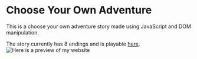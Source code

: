 # Choose Your Own Adventure
This is a choose your own adventure story made using JavaScript and DOM manipulation.

The story currently has 8 endings and is playable [here](alliecyoa.surge.sh). 
![Here is a preview of my website](./assets/cyoaPrevies.png)
